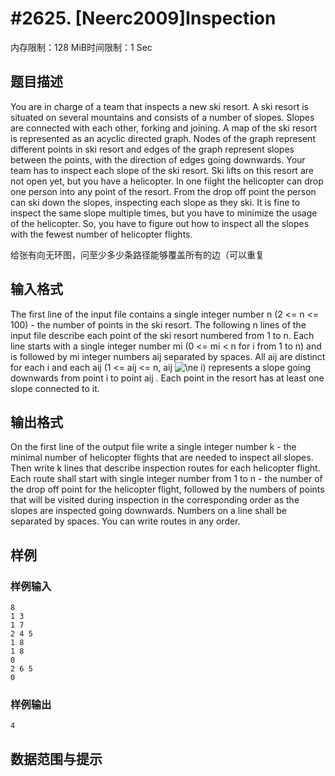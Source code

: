 # #2625. [Neerc2009]Inspection

内存限制：128 MiB时间限制：1 Sec

## 题目描述

You are in charge of a team that inspects a new ski resort. A ski resort is situated on several mountains and consists of a number of slopes. Slopes are connected with each other, forking and joining. A map of the ski resort is represented as an acyclic directed graph. Nodes of the graph represent different points in ski resort and edges of the graph represent slopes between the points, with the direction of edges going downwards. 
Your team has to inspect each slope of the ski resort. Ski lifts on this resort are not open yet, but you have a helicopter. In one fiight the helicopter can drop one person into any point of the resort. From the drop off point the person can ski down the slopes, inspecting each slope as they ski. It is fine to inspect the same slope multiple times, but you have to minimize the usage of the helicopter. So, you have to figure out how to inspect all the slopes with the fewest number of helicopter flights.

给张有向无环图，问至少多少条路径能够覆盖所有的边（可以重复

## 输入格式

The first line of the input file contains a single integer number n (2 <= n <= 100) - the number of points in the ski resort. The following n lines of the input file describe each point of the ski resort numbered from 1 to n. Each line starts with a single integer number mi (0 <= mi < n for i from 1 to n) and is followed by mi integer numbers aij separated by spaces. All aij are distinct for each i and each aij (1 <= aij <= n, aij ![\ne](http://poj.org/formula?tex=%5Cne) i) represents a slope going downwards from point i to point aij . Each point in the resort has at least one slope connected to it.

## 输出格式

On the first line of the output file write a single integer number k - the minimal number of helicopter flights that are needed to inspect all slopes. Then write k lines that describe inspection routes for each helicopter flight. Each route shall start with single integer number from 1 to n - the number of the drop off point for the helicopter flight, followed by the numbers of points that will be visited during inspection in the corresponding order as the slopes are inspected going downwards. Numbers on a line shall be separated by spaces. You can write routes in any order.

## 样例

### 样例输入

    
    8
    1 3
    1 7
    2 4 5
    1 8
    1 8
    0
    2 6 5
    0
    
    

### 样例输出

    
    
    4
    
    

## 数据范围与提示
